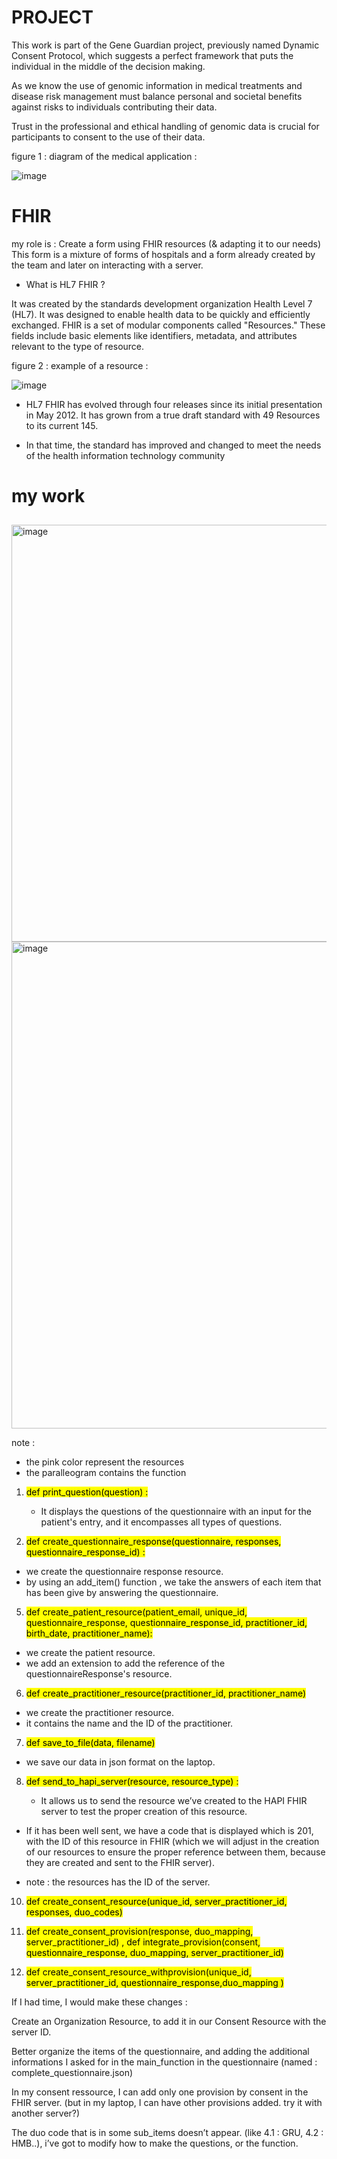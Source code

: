 # PROJECT 

This work is part of the Gene Guardian project, previously named Dynamic Consent
Protocol, which suggests a perfect framework that puts the individual in the middle of
the decision making.

As we know the use of genomic information in medical treatments and disease risk
management must balance personal and societal benefits against risks to individuals
contributing their data.

Trust in the professional and ethical handling of genomic data is crucial for
participants to consent to the use of their data.

figure 1 : diagram of the medical application : 

![image](https://github.com/user-attachments/assets/4da8674e-5d39-4aa0-b89d-244d0da2569c)


# FHIR 

my role is : Create a form using FHIR resources (& adapting it to our needs)
This form is a mixture of forms of hospitals and a form already created by the team
and later on interacting with a server.

- What is HL7 FHIR ?
  
It was created by the standards development organization Health Level 7 (HL7). It
was designed to enable health data to be quickly and efficiently exchanged.
FHIR is a set of modular components called "Resources." These fields include basic
elements like identifiers, metadata, and attributes relevant to the type of resource.

figure 2 : example of a resource : 


![image](https://github.com/user-attachments/assets/e6864e9c-c89f-4ff7-a294-8ea47dcfdd48)



- HL7 FHIR has evolved through four releases since its initial presentation in
May 2012. It has grown from a true draft standard with 49 Resources to its
current 145.

- In that time, the standard has improved and changed to meet the needs of
the health information technology community


# my work 

## 
##



<img width="667" alt="image" src="https://github.com/user-attachments/assets/b6fd16d2-04cc-43cc-8796-c2d7ac1e97f0">










<img width="779" alt="image" src="https://github.com/user-attachments/assets/ddc9a47c-935e-4a7d-8f9f-fd0a7014dc22">








note : 
- the pink color represent the resources 
- the paralleogram contains the function 


  
1. <mark> def print_question(question)   <mark> :

    - It displays the questions of the questionnaire with an input for the patient's entry, and it encompasses all types of questions.

   
3.  <mark>  def create_questionnaire_response(questionnaire, responses, questionnaire_response_id) <mark> : 

 - we create the questionnaire response resource.
 - by using an add_item() function , we take the answers of each item that has been give by answering the questionnaire.
   
   
5. <mark> def create_patient_resource(patient_email, unique_id, questionnaire_response, questionnaire_response_id, practitioner_id, birth_date, practitioner_name):  <mark>

- we create the patient resource.
- we add an extension to add the reference of the questionnaireResponse's resource.



6. <mark> def create_practitioner_resource(practitioner_id, practitioner_name)  <mark>

- we create the practitioner resource.
- it contains the name and the ID of the practitioner.


7. <mark> def save_to_file(data, filename)    <mark>

- we save our data in json format on the laptop.


8. <mark>  def send_to_hapi_server(resource, resource_type) <mark> :


   - It allows us to send the resource we’ve created to the HAPI FHIR server to test the proper creation of this resource.
     
- If it has been well sent, we have a code that is displayed which is 201, with the ID of this resource in FHIR (which we will adjust in the creation of our resources to ensure the proper reference between them, because they are created and sent to the FHIR server).

- note : the resources has the ID of the server. 



10. <mark>  def create_consent_resource(unique_id, server_practitioner_id, responses, duo_codes) <mark>



    
12. <mark> def create_consent_provision(response, duo_mapping, server_practitioner_id) , def integrate_provision(consent, questionnaire_response, duo_mapping, server_practitioner_id)  <mark>




    
14. <mark>  def create_consent_resource_withprovision(unique_id, server_practitioner_id, questionnaire_response,duo_mapping ) <mark>
    




If I had time, I would make these changes : 

Create an Organization Resource, to add it in our Consent Resource with the server ID.

Better organize the items of the questionnaire, and adding the additional informations I asked for in the main_function in the questionnaire (named : complete_questionnaire.json)

In my consent ressource, I can add only one provision by consent in the FHIR server. 
(but in my laptop, I can have other provisions added. try it with another server?)

The duo code that is in some sub_items doesn’t appear. (like 4.1 : GRU, 4.2 : HMB..), i’ve got to modify how to make the questions, or the function.





